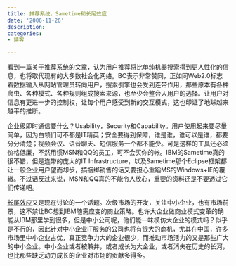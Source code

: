 ```yaml
---
title: 推荐系统，Sametime和长尾效应
date: '2006-11-26'
description:
categories:
- 博客

---
```

看到一篇关于[推荐系统](http://www.flypig.org/mt3/mt-tb.cgi?__mode=view&entry_id=2020)的文章，认为用户推荐将比单纯机器搜索得到更人性化的信息，也将取代现有的大多数社会化网络。BC表示非常赞同，正如同Web2.0标志着数据输入从网站管理员转向用户，搜索引擎也会受到连带作用，那些原本有各种爬虫、各种模式、各种规则组成搜索来源，也至少会整合入用户的选择。让用户对信息有更进一步的控制权，让每个用户感受到新的交互模式，这也印证了地球越来越平的推断。

企业级即时通信要什么？Usability，Security和Capability。用户使用起来要尽量简单，因为白领们可不都是IT精英；安全要得到保障，谁是谁，谁可以是谁，都要分分清楚；视频会议、语音聊天、短信服务一个都不能少。可是这样的工具还必须价格低廉，不然用惯MSN和QQ的员工，可不会买你的帐。IBM的Sametime真的很不错，但是连带的庞大的IT Infrastructure，以及Sametime那个Eclipse框架都让一般企业用户望而却步，搞捆绑销售的话又要担心重蹈MS的Windows+IE的覆辙。不过话反过来说，MSN和QQ真的不能令人放心，重要的资料还是不要透过它们传递吧。

[长尾效应](http://baike.baidu.com/view/350131.htm)又是现在讨论的一个话题。次级市场的开发，关注中小企业，也有市场前景，这不禁让BC想到IBM随需应变的商业策略。也许大企业做商业模式变革的确能从IBM那里学到很多，但是中小公司呢，他们能一味模仿大企业的模式吗？似乎是不行的，因此针对中小企业IT服务的公司也将有很大的商机，尤其在中国，许多市场里中小企业占优，真正竞争力大的企业很少，而推动市场活力的又是那些广大的中小企业。中小企业或者被兼并，或者成长为大企业，或者消失在历史的长河，也比那些缺乏动力成长的企业对市场的贡献多得多。